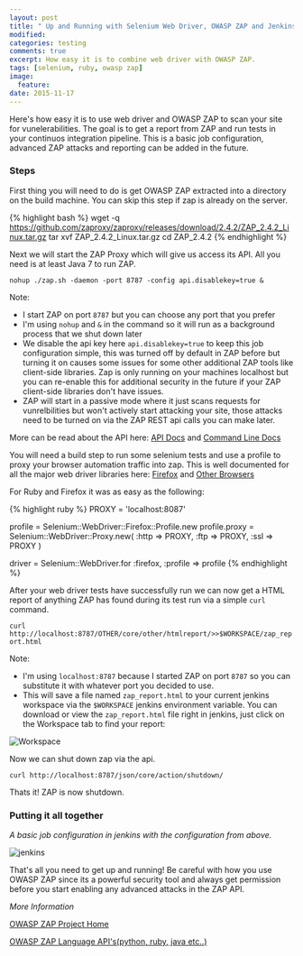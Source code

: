 ```yaml
---
layout: post
title: " Up and Running with Selenium Web Driver, OWASP ZAP and Jenkins"
modified:
categories: testing
comments: true
excerpt: How easy it is to combine web driver with OWASP ZAP.
tags: [selenium, ruby, owasp zap]
image:
  feature:
date: 2015-11-17
---
```


Here's how easy it is to use web driver and OWASP ZAP to scan your site for vunelerabilities. The goal is to get a report from ZAP and run tests in your continuos integration pipeline. This is a basic job configuration, advanced ZAP attacks and reporting can be added in the future.

### Steps

First thing you will need to do is get OWASP ZAP extracted into a directory on the build machine. You can skip this step if zap is already on the server.

{% highlight bash %}
wget -q https://github.com/zaproxy/zaproxy/releases/download/2.4.2/ZAP_2.4.2_Linux.tar.gz
tar xvf ZAP_2.4.2_Linux.tar.gz
cd ZAP_2.4.2
{% endhighlight %}

Next we will start the ZAP Proxy which will give us access its API. All you need is at least Java 7 to run ZAP.

`nohup ./zap.sh -daemon -port 8787 -config api.disablekey=true &`

Note:

* I start ZAP on port `8787` but you can choose any port that you prefer
* I'm using `nohup` and `&` in the command so it will run as a background process that we shut down later
* We disable the api key here `api.disablekey=true` to keep this job configuration simple, this was turned off by default in ZAP before but turning it on causes some issues for some other additional ZAP tools like client-side libraries. Zap is only running on your machines localhost but you can re-enable this for additional security in the future if your ZAP client-side libraries don't have issues. 
* ZAP will start in a passive mode where it just scans requests for vunrelbilities but won't actively start attacking your site, those attacks need to be turned on via the ZAP REST api calls you can make later. 

More can be read about the API here: [API Docs](https://github.com/zaproxy/zaproxy/wiki/ApiDetails)
and [Command Line Docs](https://github.com/zaproxy/zap-core-help/wiki/HelpCmdline)

You will need a build step to run some selenium tests and use a profile to proxy your browser automation traffic into zap. This is well documented for all the major web driver libraries here: 
[Firefox](http://www.seleniumhq.org/docs/04_webdriver_advanced.jsp#firefox)
and
[Other Browsers](http://www.seleniumhq.org/docs/04_webdriver_advanced.jsp#using-a-proxy)

For Ruby and Firefox it was as easy as the following:

{% highlight ruby %}
PROXY = 'localhost:8087'

profile = Selenium::WebDriver::Firefox::Profile.new
profile.proxy = Selenium::WebDriver::Proxy.new(
  :http     => PROXY,
  :ftp      => PROXY,
  :ssl      => PROXY
)

driver = Selenium::WebDriver.for :firefox, :profile => profile
{% endhighlight %}

After your web driver tests have successfully run we can now get a HTML report of anything ZAP has found during its test run via a simple `curl` command.

`curl http://localhost:8787/OTHER/core/other/htmlreport/>>$WORKSPACE/zap_report.html`

Note:

* I'm using `localhost:8787` because I started ZAP on port `8787` so you can substitute it with whatever port you decided to use.
* This will save a file named `zap_report.html` to your current jenkins workspace via the `$WORKSPACE` jenkins environment variable. You can download or view the `zap_report.html` file right in jenkins, just click on the Workspace tab to find your report:

![Workspace](https://i.gyazo.com/e4cfbfe6138d8791987bf6ea78c1aaec.png)

Now we can shut down zap via the api.

`curl http://localhost:8787/json/core/action/shutdown/`
	
Thats it! ZAP is now shutdown.

### Putting it all together
*A basic job configuration in jenkins with the configuration from above.*

![jenkins](https://i.imgur.com/o8epqxN.png)

That's all you need to get up and running! Be careful with how you use OWASP ZAP since its a powerful security tool and always get permission before you start enabling any advanced attacks in the ZAP API.

*More Information*

[OWASP ZAP Project Home](https://www.owasp.org/index.php/OWASP_Zed_Attack_Proxy_Project)

[OWASP ZAP Language API's(python, ruby, java etc..)](https://github.com/zaproxy/zaproxy/wiki/ApiDetails)

